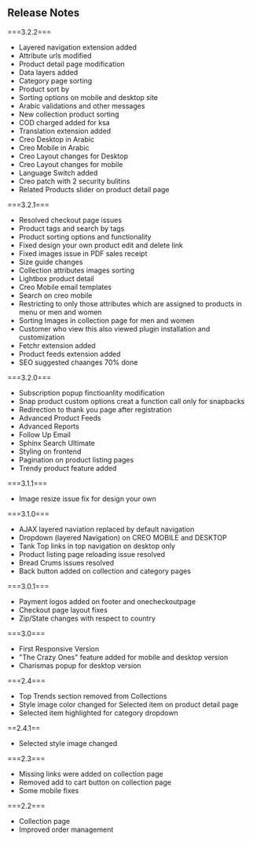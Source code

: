Release Notes
-----------------
===3.2.2===
- Layered navigation extension added
- Attribute urls modified
- Product detail page modification
- Data layers added
- Category page sorting 
- Product sort by
- Sorting options on mobile and desktop site
- Arabic validations and other messages
- New collection product sorting
- COD charged added for ksa
- Translation extension added
- Creo Desktop in Arabic
- Creo Mobile in Arabic
- Creo Layout changes for Desktop
- Creo Layout changes for mobile
- Language Switch added
- Creo patch with 2 security bulitins
- Related Products slider on product detail page

===3.2.1===
- Resolved checkout page issues
- Product tags and search by tags
- Product sorting options and functionality
- Fixed design your own product edit and delete link
- Fixed images issue in PDF sales receipt
- Size guide changes
- Collection attributes images sorting
- Lightbox product detail
- Creo Mobile email templates
- Search on creo mobile
- Restricting to only those attributes which are assigned to products in menu or men and women
- Sorting Images in collection page for men and women
- Customer who view this also viewed plugin installation and customization
- Fetchr extension added
- Product feeds extension added
- SEO suggested chaanges 70% done

===3.2.0===
- Subscription popup finctioanlity modification
- Snap product custom options creat a function call only for snapbacks
- Redirection to thank you page after registration
- Advanced Product Feeds
- Advanced Reports
- Follow Up Email
- Sphinx Search Ultimate
- Styling on frontend
- Pagination on product listing pages
- Trendy product feature added

===3.1.1===
- Image resize issue fix for design your own

===3.1.0===
- AJAX layered naviation replaced by default navigation 
- Dropdown (layered Navigation) on CREO MOBILE and DESKTOP  
- Tank Top links in top navigation on desktop only
- Product listing page reloading issue resolved 
- Bread Crums issues resolved 
- Back button added on collection and category pages

===3.0.1===
- Payment logos added on footer and onecheckoutpage
- Checkout page layout fixes
- Zip/State changes with respect to country

===3.0===
- First Responsive Version
- "The Crazy Ones" feature added for mobile and desktop version
- Charismas popup for desktop  version

===2.4===
- Top Trends section removed from Collections
- Style image color changed for Selected item on product detail page
- Selected item highlighted for category dropdown

==2.4.1==
- Selected style image changed

===2.3===
- Missing links were added on collection page
- Removed add to cart button on collection page
- Some mobile fixes

===2.2===
- Collection page
- Improved order management

